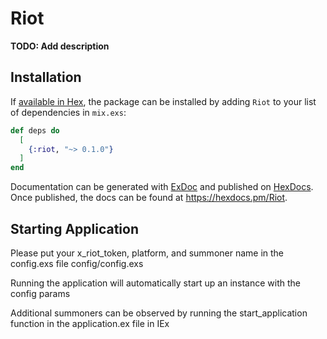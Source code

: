 # Riot

**TODO: Add description**

## Installation

If [available in Hex](https://hex.pm/docs/publish), the package can be installed
by adding `Riot` to your list of dependencies in `mix.exs`:

```elixir
def deps do
  [
    {:riot, "~> 0.1.0"}
  ]
end
```

Documentation can be generated with [ExDoc](https://github.com/elixir-lang/ex_doc)
and published on [HexDocs](https://hexdocs.pm). Once published, the docs can
be found at <https://hexdocs.pm/Riot>.

## Starting Application
Please put your x_riot_token, platform, and summoner name in the config.exs file
  config/config.exs

Running the application will automatically start up an instance with the config params

Additional summoners can be observed by running the start_application function in the application.ex file in IEx